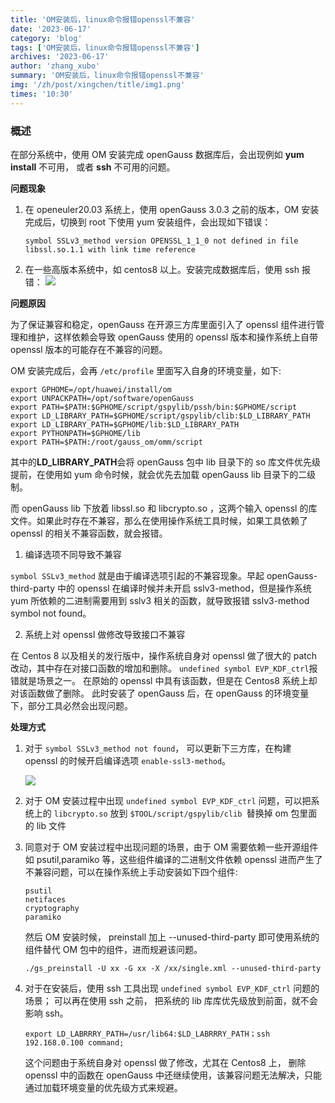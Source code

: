 ```yaml
---
title: 'OM安装后，linux命令报错openssl不兼容'
date: '2023-06-17'
category: 'blog'
tags: ['OM安装后，linux命令报错openssl不兼容']
archives: '2023-06-17'
author: 'zhang_xubo'
summary: 'OM安装后，linux命令报错openssl不兼容'
img: '/zh/post/xingchen/title/img1.png'
times: '10:30'
---
```


### 概述

在部分系统中，使用 OM 安装完成 openGauss 数据库后，会出现例如 **yum install** 不可用， 或者 **ssh** 不可用的问题。

**问题现象**

1. 在 openeuler20.03 系统上，使用 openGauss 3.0.3 之前的版本，OM 安装完成后，切换到 root 下使用 yum 安装组件，会出现如下错误：

   ```
   symbol SSLv3_method version OPENSSL_1_1_0 not defined in file libssl.so.1.1 with link time reference
   ```

2. 在一些高版本系统中，如 centos8 以上。安装完成数据库后，使用 ssh 报错：
   ![](../images/opensslerror/ssherror.png)

**问题原因**

为了保证兼容和稳定，openGauss 在开源三方库里面引入了 openssl 组件进行管理和维护，这样依赖会导致 openGauss 使用的 openssl 版本和操作系统上自带 openssl 版本的可能存在不兼容的问题。

OM 安装完成后，会再 `/etc/profile` 里面写入自身的环境变量，如下:

```
export GPHOME=/opt/huawei/install/om
export UNPACKPATH=/opt/software/openGauss
export PATH=$PATH:$GPHOME/script/gspylib/pssh/bin:$GPHOME/script
export LD_LIBRARY_PATH=$GPHOME/script/gspylib/clib:$LD_LIBRARY_PATH
export LD_LIBRARY_PATH=$GPHOME/lib:$LD_LIBRARY_PATH
export PYTHONPATH=$GPHOME/lib
export PATH=$PATH:/root/gauss_om/omm/script
```

其中的**LD_LIBRARY_PATH**会将 openGauss 包中 lib 目录下的 so 库文件优先级提前，在使用如 yum 命令时候，就会优先去加载 openGauss lib 目录下的二级制。

而 openGauss lib 下放着 libssl.so 和 libcrypto.so ，这两个输入 openssl 的库文件。如果此时存在不兼容，那么在使用操作系统工具时候，如果工具依赖了 openssl 的相关不兼容函数，就会报错。

1. 编译选项不同导致不兼容

`symbol SSLv3_method` 就是由于编译选项引起的不兼容现象。早起 openGauss-third-party 中的 openssl 在编译时候并未开启 sslv3-method，但是操作系统 yum 所依赖的二进制需要用到 sslv3 相关的函数，就导致报错 sslv3-method symbol not found。

2. 系统上对 openssl 做修改导致接口不兼容

在 Centos 8 以及相关的发行版中，操作系统自身对 openssl 做了很大的 patch 改动，其中存在对接口函数的增加和删除。
`undefined symbol EVP_KDF_ctrl`报错就是场景之一。 在原始的 openssl 中具有该函数，但是在 Centos8 系统上却对该函数做了删除。 此时安装了 openGauss 后，在 openGauss 的环境变量下，部分工具必然会出现问题。

**处理方式**

1. 对于 `symbol SSLv3_method not found`， 可以更新下三方库，在构建 openssl 的时候开启编译选项 `enable-ssl3-method`。

   ![](../images/opensslerror/enable_sslv3.png)

2. 对于 OM 安装过程中出现 `undefined symbol EVP_KDF_ctrl` 问题，可以把系统上的 `libcrypto.so` 放到 `$TOOL/script/gspylib/clib `替换掉 om 包里面的 lib 文件

3. 同意对于 OM 安装过程中出现问题的场景，由于 OM 需要依赖一些开源组件如 psutil,paramiko 等，这些组件编译的二进制文件依赖 openssl 进而产生了不兼容问题，可以在操作系统上手动安装如下四个组件:

   ```
   psutil
   netifaces
   cryptography
   paramiko
   ```

   然后 OM 安装时候， preinstall 加上 --unused-third-party 即可使用系统的组件替代 OM 包中的组件，进而规避该问题。

   ```
   ./gs_preinstall -U xx -G xx -X /xx/single.xml --unused-third-party
   ```

4. 对于在安装后，使用 ssh 工具出现 `undefined symbol EVP_KDF_ctrl` 问题的场景； 可以再在使用 ssh 之前， 把系统的 lib 库库优先级放到前面，就不会影响 ssh。
   ```
   export LD_LABRRRY_PATH=/usr/lib64:$LD_LABRRRY_PATH；ssh 192.168.0.100 command;
   ```
   这个问题由于系统自身对 openssl 做了修改，尤其在 Centos8 上， 删除 openssl 中的函数在 openGauss 中还继续使用，该兼容问题无法解决，只能通过加载环境变量的优先级方式来规避。
